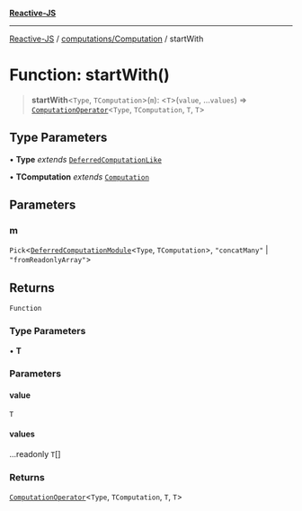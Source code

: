 [**Reactive-JS**](../../../README.md)

***

[Reactive-JS](../../../README.md) / [computations/Computation](../README.md) / startWith

# Function: startWith()

> **startWith**\<`Type`, `TComputation`\>(`m`): \<`T`\>(`value`, ...`values`) => [`ComputationOperator`](../../type-aliases/ComputationOperator.md)\<`Type`, `TComputation`, `T`, `T`\>

## Type Parameters

• **Type** *extends* [`DeferredComputationLike`](../../interfaces/DeferredComputationLike.md)

• **TComputation** *extends* [`Computation`](../../interfaces/Computation.md)

## Parameters

### m

`Pick`\<[`DeferredComputationModule`](../../interfaces/DeferredComputationModule.md)\<`Type`, `TComputation`\>, `"concatMany"` \| `"fromReadonlyArray"`\>

## Returns

`Function`

### Type Parameters

• **T**

### Parameters

#### value

`T`

#### values

...readonly `T`[]

### Returns

[`ComputationOperator`](../../type-aliases/ComputationOperator.md)\<`Type`, `TComputation`, `T`, `T`\>
